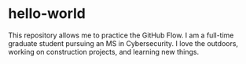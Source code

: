 # hello-world
This repository allows me to practice the GitHub Flow. 
I am a full-time graduate student pursuing an MS in Cybersecurity. I love the outdoors, working on construction projects, and learning new things. 

